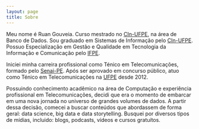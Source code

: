 ```yaml
---
layout: page
title: Sobre
---
```


Meu nome é Ruan Gouveia. Curso mestrado no [CIn-UFPE](https://www.cin.ufpe.br/ "CIn's Homepage"), na área de Banco de Dados. Sou graduado em Sistemas de Informação pelo [CIn-UFPE](https://www.cin.ufpe.br/ "CIn's Homepage"). Possuo Especialização em Gestão e Qualidade em Tecnologia da Informação e Comunicação pelo [IFPE](https://www.ifpe.edu.br/ "IFPE's Homepage").

Iniciei minha carreira profissional como Ténico em Telecomunicações, formado pelo [Senai-PE](http://www.pe.senai.br/ "CIn's Homepage"). Após ser aprovado em concurso público, atuo como Ténico em Telecomunicações na [UFPE](https://www.ufpe.br/ "UFPE's Homepage") desde 2012.

Possuindo conhecimento acadêmico na área de Computação e experiência profissional em Telecomunicações, decidi que era o momento de embarcar em uma nova jornada no universo de grandes volumes de dados. A partir dessa decisão, comecei a buscar conteúdos que abordassem de forma geral: data science, big data e data storytelling. Busquei por diversos tipos de mídias, incluido: blogs, podcasts, vídeos e cursos gratuítos. 
